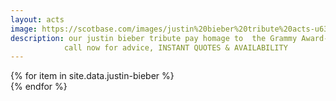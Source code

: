 ```yaml
---
layout: acts
image: https://scotbase.com/images/justin%20bieber%20tribute%20acts-u638336-fr.jpg?crc=4002079258
description: our justin bieber tribute pay homage to  the Grammy Award-winning Canadian pop star. Justin Bieber  was discovered via YouTube. His latest hits include Let Me Love You, Despacito (Remix) and I'm the One. Bieber went from an unknown, untrained singer to a budding superstar with a big-time record deal with Usher within two years.Bieber went on to become the first solo artist to have four singles enter the Top 40 before the release of a debut album. His 2017 collaboration with Luis Fonsi, Despacito, broke the all-time record for most consecutive weeks at the number one spot on the Top 100.our justin bieber tribute shows have all the energy and bounce of the real thing. <hr>
            call now for advice, INSTANT QUOTES & AVAILABILITY
---
```


<div class="row mt-4">
  {% for item in site.data.justin-bieber %}
    <div class="col-md-4 mb-5">
      <div class="card border-0 shadow h-100">
        <a href="/acts/{{ item.title | slugify }}">
          <img class="card-img-top" src="{{ item.image_src }}" alt="" />
        </a>
      </div>
    </div>
  {% endfor %}
</div>